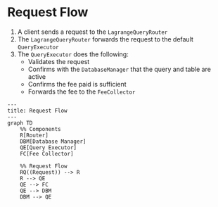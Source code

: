# Request Flow

1. A client sends a request to the `LagrangeQueryRouter`
2. The `LagrangeQueryRouter` forwards the request to the default `QueryExecutor`
3. The `QueryExecutor` does the following:
    * Validates the request
    * Confirms with the `DatabaseManager` that the query and table are active
    * Confirms the fee paid is sufficient
    * Forwards the fee to the `FeeCollector`

```mermaid
---
title: Request Flow
---
graph TD
    %% Components
    R[Router]
    DBM[Database Manager]
    QE[Query Executor]
    FC[Fee Collector]

    %% Request Flow
    RQ((Request)) --> R
    R --> QE
    QE --> FC
    QE --> DBM
    DBM --> QE
```